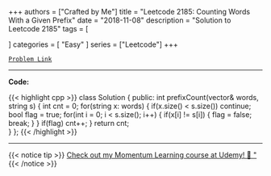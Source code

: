 
+++
authors = ["Crafted by Me"]
title = "Leetcode 2185: Counting Words With a Given Prefix"
date = "2018-11-08"
description = "Solution to Leetcode 2185"
tags = [
    
]
categories = [
    "Easy"
]
series = ["Leetcode"]
+++



[`Problem Link`](https://leetcode.com/problems/counting-words-with-a-given-prefix/description/)

---

**Code:**

{{< highlight cpp >}}
class Solution {
public:
    int prefixCount(vector<string>& words, string s) {
        int cnt = 0;
        for(string x: words) {
            if(x.size() < s.size()) continue;
            bool flag = true;
            for(int i = 0; i < s.size(); i++) {
                if(x[i] != s[i]) {
                    flag = false;
                    break;
                }
            }
            if(flag) cnt++;
        }
        return cnt;        
    }
};
{{< /highlight >}}


---


{{< notice tip >}}
[Check out my Momentum Learning course at Udemy! 🚀 "](https://www.udemy.com/course/blind-75-the-data-structures-and-algorithms-essentials/)
{{< /notice >}}

